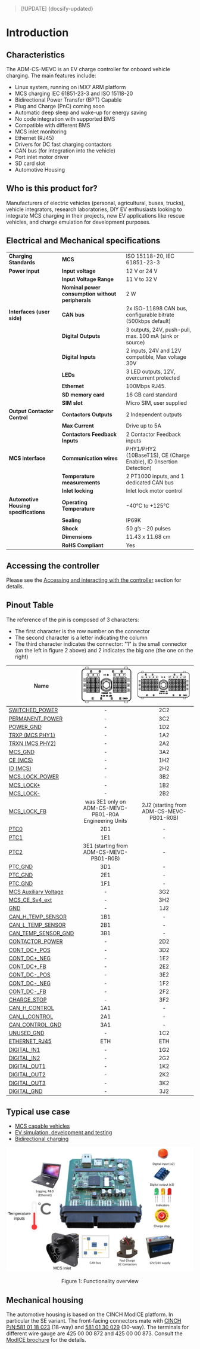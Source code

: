 > [!UPDATE] {docsify-updated}
# Introduction

## Characteristics

The ADM-CS-MEVC is an EV charge controller for onboard vehicle charging. The main features include:
- Linux system, running on iMX7 ARM platform
- MCS charging IEC 61851-23-3 and ISO 15118-20
- Bidirectional Power Transfer (BPT) Capable
- Plug and Charge (PnC) coming soon
- Automatic deep sleep and wake-up for energy saving
- No code integration with supported BMS
- Compatible with different BMS
- MCS inlet monitoring
- Ethernet (RJ45)
- Drivers for DC fast charging contactors
- CAN bus (for integration into the vehicle)
- Port inlet motor driver
- SD card slot
- Automotive Housing

## Who is this product for?

Manufacturers of electric vehicles (personal, agricultural, buses, trucks), vehicle integrators,
research laboratories, DIY EV enthusiasts looking to integrate MCS charging in their projects,
new EV applications like rescue vehicles, and charge emulation for development purposes.


## Electrical and Mechanical specifications
|       |                                            |                         |
|-----------------------------|-------------------------------------------------|----------------------------------------------------|
| **Charging Standards**      | **MCS**                                          | ISO 15118-20, IEC 61851-23-3                      |
| **Power input**             | **Input voltage**                                | 12 V or 24 V                                      |
|                             | **Input Voltage Range**                          | 11 V to 32 V                                      |
|                             | **Nominal power consumption without peripherals**| 2 W                                               |
| **Interfaces (user side)**  | **CAN bus**                                      | 2x ISO-11898 CAN bus, configurable bitrate (500kbps default)|
|                             | **Digital Outputs**                              | 3 outputs, 24V, push-pull, max. 100 mA (sink or source)|
|                             | **Digital Inputs**                               | 2 inputs, 24V and 12V compatible, Max voltage 30V |
|                             | **LEDs**                                         | 3 LED outputs, 12V, overcurrent protected         |
|                             | **Ethernet**                                     | 100Mbps RJ45.                                     |
|                             | **SD memory card**                               | 16 GB card standard                               |
|                             | **SIM slot**                                     | Micro SIM, user supplied                          |
| **Output Contactor Control**| **Contactors Outputs**                           | 2 Independent outputs                             |
|                             | **Max Current**                                  | Drive up to 5A                                    |
|                             | **Contactors Feedback Inputs**                   | 2 Contactor Feedback inputs                       |
| **MCS interface**           | **Communication wires**                          | PHY1/PHY2 (10BaseT1S), CE (Charge Enable), ID (Insertion Detection)          |
|                             | **Temperature measurements**                     | 2 PT1000 inputs, and 1 dedicated CAN bus          |
|                             | **Inlet locking**                                | Inlet lock motor control                          |
| **Automotive Housing specifications**| **Operating Temperature**               | -40°C to +125°C                                   |
|                             | **Sealing**                                      | IP69K                                             |
|                             | **Shock**                                        | 50 g’s – 20 pulses                                |
|                             | **Dimensions**                                   | 11.43 x 11.68 cm                                  |
|                             | **RoHS Compliant**                               | Yes                                               |

## Accessing the controller

Please see the [Accessing and interacting with the controller](charge-controllers/advantics_os/connecting.md) section for details.

## Pinout Table
The reference of the pin is composed of 3 characters:

- The first character is the row number on the connector
- The second character is a letter indicating the column 
- The third character indicates the connector: "1" is the small connector (on the left in figure 2 above) and 2 indicates the big one (the one on the right)

| Name | ![connector 1](images/PEV_connector1.png "connector 1") | ![connector 2](images/PEV_connector2.png "connector 2") |
|------|----|--------|
| [SWITCHED_POWER](#Power_input) | <center> - | <center> 2C2 |
| [PERMANENT_POWER](#Power_input) | <center> - | <center> 3C2 |
| [POWER_GND](#Power_input) | <center> - | <center> 1D2 |
| [TRXP (MCS PHY1)](#MCS_Interface) | <center> - | <center> 1A2 |
| [TRXN (MCS PHY2)](#MCS_Interface) | <center> - | <center> 2A2 |
| [MCS_GND](#MCS_Interface) | <center> - | <center> 3A2 |
| [CE (MCS)](#MCS_Interface) | <center> - | <center> 1H2 |
| [ID (MCS)](#MCS_Interface) | <center> - | <center> 2H2 |
| [MCS_LOCK_POWER](#MCS_Interface) | <center> - | <center> 3B2 |
| [MCS_LOCK+](#MCS_Interface) | <center> - | <center> 1B2 |
| [MCS_LOCK-](#MCS_Interface) | <center> - | <center> 2B2 |
| [MCS_LOCK_FB](#MCS_Interface) | <center> was 3E1 only on ADM-CS-MEVC-PB01-R0A Engineering Units | <center> 2J2 (starting from ADM-CS-MEVC-PB01-R0B) |
| [PTC0](#Temperature_monitoring) | <center>  2D1 | <center> - |
| [PTC1](#Temperature_monitoring) | <center>  1E1 | <center> - |
| [PTC2](#Temperature_monitoring) | <center>  3E1 (starting from ADM-CS-MEVC-PB01-R0B) | <center> - |
| [PTC_GND](#Temperature_monitoring) | <center>  3D1 | <center> - |
| [PTC_GND](#Temperature_monitoring) | <center>  2E1 | <center> - |
| [PTC_GND](#Temperature_monitoring) | <center>  1F1 | <center> - |
| [MCS Auxiliary Voltage](#MCS_Interface) | <center> - | <center> 3G2 |
| [MCS_CE_Sv4_ext](#MCS_Interface) | <center> - | <center> 3H2 |
| [GND](#MCS_Interface) | <center> - | <center> 1J2 |
| [CAN_H_TEMP_SENSOR](#MCS_Interface) | <center>  1B1 | <center> - |
| [CAN_L_TEMP_SENSOR](#MCS_Interface) | <center>  2B1 | <center> - |
| [CAN_TEMP_SENSOR_GND](#MCS_Interface) | <center>  3B1 | <center> - |
| [CONTACTOR_POWER](#DC_fast_charge_contactors_control) | <center> - | <center> 2D2 |
| [CONT_DC+_POS](#DC_fast_charge_contactors_control) | <center> - | <center> 3D2 |
| [CONT_DC+_NEG](#DC_fast_charge_contactors_control) | <center> - | <center> 1E2 |
| [CONT_DC+_FB](#DC_fast_charge_contactors_control) | <center> - | <center> 2E2 |
| [CONT_DC-_POS](#DC_fast_charge_contactors_control) | <center> - | <center> 3E2 |
| [CONT_DC-_NEG](#DC_fast_charge_contactors_control) | <center> - | <center> 1F2 |
| [CONT_DC-_FB](#DC_fast_charge_contactors_control) | <center> - | <center> 2F2 |
| [CHARGE_STOP](#Vehicle_CAN_bus) | <center> - | <center> 3F2 |
| [CAN_H_CONTROL](#Vehicle_CAN_bus) | <center>  1A1 | <center> - |
| [CAN_L_CONTROL](#Vehicle_CAN_bus) | <center>  2A1 | <center> - |
| [CAN_CONTROL_GND](#Vehicle_CAN_bus) | <center>  3A1 | <center> - |
| [UNUSED_GND](#Vehicle_CAN_bus) | <center> - | <center> 1C2 |
| [ETHERNET_RJ45](#Ethernet) | <center>  ETH | <center> ETH |
| [DIGITAL_IN1](#Digital_inputs_and_outputs) | <center> - | <center> 1G2 |
| [DIGITAL_IN2](#Digital_inputs_and_outputs) | <center> - | <center> 2G2 |
| [DIGITAL_OUT1](#Digital_inputs_and_outputs) | <center> - | <center> 1K2 |
| [DIGITAL_OUT2](#Digital_inputs_and_outputs) | <center> - | <center> 2K2 |
| [DIGITAL_OUT3](#Digital_inputs_and_outputs) | <center> - | <center> 3K2 |
| [DIGITAL_GND](#Digital_inputs_and_outputs) | <center> - | <center> 3J2 |

## Typical use case

- [MCS capable vehicles](https://advantics.fr/industries/megawatt-charging/)
- [EV  simulation, development and testing](https://advantics.fr/applications/emobility/eol-tester-ev-fast-charger/)
- [Bidirectional charging](https://advantics.fr/applications/emobility/bidirectional-charging/)

<div class="bigger-1000">

![Functionality overview](images/mevc_functionalities_overview.png "Functionality overview")
</div>
<figcaption style="text-align: center">Figure 1: Functionality overview</figcaption>

## Mechanical housing

The automotive housing is based on the CINCH ModICE platform. In particular the SE variant. The front-facing connectors mate with [CINCH P/N:581 01 18 023](https://www.cinch.com/products/enclosures/connectors/5810118023) (18-way) and [581 01 30 029](https://www.cinch.com/products/enclosures/connectors/5810130029) (30-way). The terminals for different wire gauge are 425 00 00 872 and 425 00 00 873. Consult the [ModICE brochure](https://www.cinch.com/products/enclosures/enclosures/5810130043) for the details.
